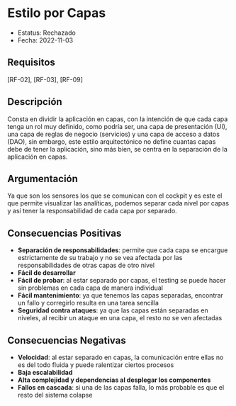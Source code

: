 # Estilo por Capas
  - Estatus: Rechazado
  - Fecha: 2022-11-03

## Requisitos 

[RF-02], [RF-03], [RF-09]

## Descripción

Consta en dividir la aplicación en capas, con la intención de que cada capa tenga un rol muy definido, como podría ser, una capa de presentación (UI), una capa de reglas de negocio (servicios) y una capa de acceso a datos (DAO), sin embargo, este estilo arquitectónico no define cuantas capas debe de tener la aplicación, sino más bien, se centra en la separación de la aplicación en capas.

## Argumentación

Ya que son los sensores los que se comunican con el cockpit y es este el que permite visualizar las analíticas, podemos separar cada nivel por capas y así tener la responsabilidad de cada capa por separado.

## Consecuencias Positivas

   - **Separación de responsabilidades**: permite que cada capa se encargue estrictamente de su trabajo y no se vea afectada por las responsabilidades de otras capas de otro nivel
   - **Fácil de desarrollar**
   - **Fácil de probar**: al estar separado por capas, el testing se puede hacer sin problemas en cada capa de manera individual
   - **Fácil mantenimiento**: ya que tenemos las capas separadas, encontrar un fallo y corregirlo resulta en una tarea sencilla
   - **Seguridad contra ataques**: ya que las capas están separadas en niveles, al recibir un ataque en una capa, el resto no se ven afectadas

## Consecuencias Negativas
  
   - **Velocidad**: al estar separado en capas, la comunicación entre ellas no es del todo fluida y puede ralentizar ciertos procesos
   - **Baja escalabilidad**
   - **Alta complejidad y dependencias al desplegar los componentes**
   - **Fallos en cascada**: si una de las capas falla, lo más probable es que el resto del sistema colapse
